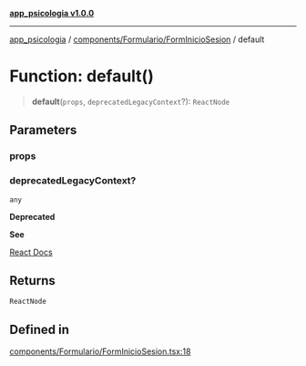 [**app_psicologia v1.0.0**](../../../../README.md)

***

[app_psicologia](../../../../modules.md) / [components/Formulario/FormInicioSesion](../README.md) / default

# Function: default()

> **default**(`props`, `deprecatedLegacyContext`?): `ReactNode`

## Parameters

### props

### deprecatedLegacyContext?

`any`

**Deprecated**

**See**

[React Docs](https://legacy.reactjs.org/docs/legacy-context.html#referencing-context-in-lifecycle-methods)

## Returns

`ReactNode`

## Defined in

[components/Formulario/FormInicioSesion.tsx:18](https://github.com/XxtbmfxX/app_psicologia/blob/1b7e1a732f6dc51a16bb04e0db4a2462b477a368/components/Formulario/FormInicioSesion.tsx#L18)
